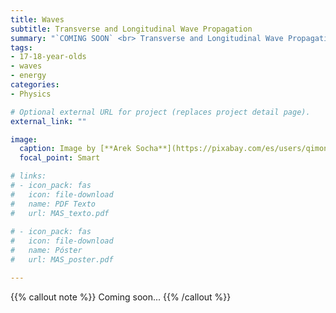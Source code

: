 ```yaml
---
title: Waves
subtitle: Transverse and Longitudinal Wave Propagation
summary: "`COMING SOON` <br> Transverse and Longitudinal Wave Propagation. Harmonic Wave Equation. Energy and Intensity. Sound and Light."
tags:
- 17-18-year-olds
- waves
- energy
categories:
- Physics

# Optional external URL for project (replaces project detail page).
external_link: ""

image:
  caption: Image by [**Arek Socha**](https://pixabay.com/es/users/qimono-1962238/) on [Pixabay](https://pixabay.com/es/)
  focal_point: Smart

# links:
# - icon_pack: fas
#   icon: file-download
#   name: PDF Texto
#   url: MAS_texto.pdf
  
# - icon_pack: fas
#   icon: file-download
#   name: Póster
#   url: MAS_poster.pdf

---
```


{{% callout note %}}
Coming soon...
{{% /callout %}}